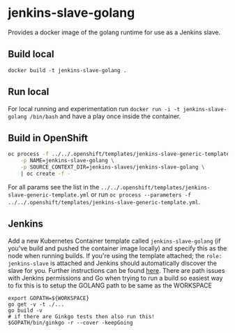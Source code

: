 # jenkins-slave-golang
Provides a docker image of the golang runtime for use as a Jenkins slave.

## Build local
`docker build -t jenkins-slave-golang .`

## Run local
For local running and experimentation run `docker run -i -t jenkins-slave-golang /bin/bash` and have a play once inside the container.

## Build in OpenShift
```bash
oc process -f ../../.openshift/templates/jenkins-slave-generic-template.yml \
    -p NAME=jenkins-slave-golang \
    -p SOURCE_CONTEXT_DIR=jenkins-slaves/jenkins-slave-golang \
    | oc create -f -
```
For all params see the list in the `../../.openshift/templates/jenkins-slave-generic-template.yml` or run `oc process --parameters -f ../../.openshift/templates/jenkins-slave-generic-template.yml`.

## Jenkins
Add a new Kubernetes Container template called `jenkins-slave-golang` (if you've build and pushed the container image locally) and specify this as the node when running builds. If you're using the template attached; the `role: jenkins-slave` is attached and Jenkins should automatically discover the slave for you. Further instructions can be found [here](https://docs.openshift.com/container-platform/3.7/using_images/other_images/jenkins.html#using-the-jenkins-kubernetes-plug-in-to-run-jobs). There are path issues with Jenkins permissions and Go when trying to run a build so easiest way to fix this is to setup the GOLANG path to be same as the WORKSPACE
```
export GOPATH=${WORKSPACE}
go get -v -t ./...
go build -v
# if there are Ginkgo tests then also run this!
$GOPATH/bin/ginkgo -r --cover -keepGoing
```
